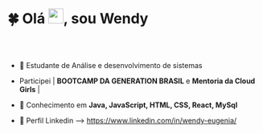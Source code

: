 <h1 align="left"> 🍀 Olá <img src="https://raw.githubusercontent.com/kaueMarques/kaueMarques/master/hi.gif" height="30px">, sou Wendy</h1>

<br><br>

- 🍁 Estudante  de Análise e desenvolvimento de sistemas
  
- Participei | **BOOTCAMP DA GENERATION BRASIL** e **Mentoria da Cloud Girls** |
- 🍁 Conhecimento em **Java, JavaScript, HTML, CSS, React, MySql**
  
- 🍁 Perfil Linkedin --> https://www.linkedin.com/in/wendy-eugenia/

<br><br>

##
